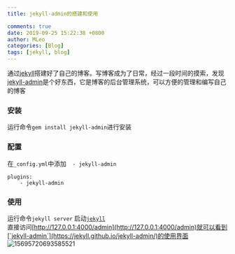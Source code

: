 ```yaml
---
title: jekyll-admin的搭建和使用

comments: true
date: 2019-09-25 15:22:38 +0800
author: MLeo
categories: [Blog] 
tags: [jekyll, blog]
---
```


通过[jekyll](https://jekyllrb.com/)搭建好了自己的博客。写博客成为了日常，经过一段时间的摸索，发现[jekyll-admin](https://jekyll.github.io/jekyll-admin/)是个好东西，它是博客的后台管理系统，可以方便的管理和编写自己的博客

### 安装
运行命令`gem install jekyll-admin`进行安装

### 配置
在`_config.yml`中添加`  - jekyll-admin`  

```
plugins:
    - jekyll-admin
```

### 使用
运行命令`jekyll server` 启动[`jekyll`](https://jekyllrb.com/)  
直接访问[http://127.0.0.1:4000/admin](http://127.0.0.1:4000/admin)就可以看到[`jekyll-admin`](https://jekyll.github.io/jekyll-admin/)的使用界面  
![15695720693585521](https://images.ichochy.com/15695720693585521.png)
